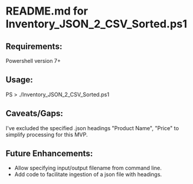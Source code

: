 # README.md for Inventory_JSON_2_CSV_Sorted.ps1

## Requirements:
Powershell version 7+

## Usage:
PS > ./Inventory_JSON_2_CSV_Sorted.ps1

## Caveats/Gaps:
I've excluded the specified .json headings "Product Name", "Price" to simplify processing for this MVP.

## Future Enhancements:
- Allow specifying input/output filename from command line.
- Add code to facilitate ingestion of a json file with headings.



